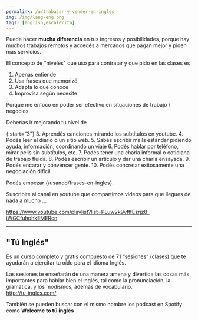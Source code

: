```yaml
---
permalink: /a/trabajar-y-vender-en-ingles
img: /img/lang-eng.png
tags: [english,escalerita]
---
```


Puede hacer __mucha diferencia__ en tus ingresos y posibilidades, porque hay muchos trabajos remotos y accedés a mercados que pagan mejor y piden más servicios. 

El concepto de "niveles" que uso para contratar y que pido en las clases es

1. Apenas entiende
2. Usa frases que memorizó
3. Adapta lo que conoce
4. Improvisa según necesite

Porque me enfoco en poder ser efectivo en situaciones de trabajo / negocios

Deberías ir mejorando tu nivel de

{:start="3"}
3. Aprendés canciones mirando los subtítulos en youtube.
4. Podés leer el diario o un sitio web.
5. Sabés escribir mails estándar pidiendo ayuda, información, coordinando un viaje
6. Podés hablar por teléfono, mirar pelis sin subtítulos, etc.
7. Podés tener una charla informal o cotidiana de trabajo fluida.
8. Podés escribir un artículo y dar una charla ensayada.
9. Podés encarar y convencer gente.
10. Podés concretar exitosamente una negociación difícil.

Podés empezar {/usando/frases-en-ingles}.

Suscribite al canal en youtube que compartimos videos para que llegues de nada a mucho ...

<https://www.youtube.com/playlist?list=PLuw2k9vttfEzrjz8-iWGCfuhphkEMERcn>

---
__"Tú Inglés"__
---
Es un curso completo y gratis compuesto de 71 “sesiones” (clases) que te ayudarán a ejercitar tu oído para el idioma Inglés. 

Las sesiones te enseñarán de una manera amena y divertida las cosas más importantes para hablar bien el inglés, 
tal como la pronunciación, la gramática, y los modismos, además de vocabulario.  
<http://tu-ingles.com/>

También se pueden buscar con el mismo nombre los podcast en Spotify como **Welcome to tú inglés**
